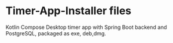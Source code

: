 # Timer-App-Installer files
Kotlin Compose Desktop timer app with Spring Boot backend and PostgreSQL, packaged as exe, deb,dmg.
